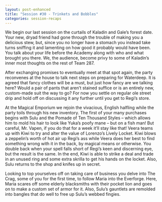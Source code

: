 ```yaml
---
layout: post-enhanced
title: "Session #30 - Trinkets and Bobbles"
categories: session-recaps
---
```


We begin our last session on the curtails of Kaladin and Gale’s forest date. Your new, dryad friend had gone through the trouble of making you a delicious stew, but, since you no longer have a stomach you instead take turns sniffing it and lamenting on how good it probably would have been. You talk about your life before the Academy along with who and what brought you there. We, the audience, become privy to some of Kaladin’s inner most thoughts on the rest of Team 287.

After exchanging promises to eventually meet at that spot again, the party reconvenes at the house to talk next steps on preparing for Waterdeep. It is agreed that fancy clothes will be a must, but just how fancy are we talking here? Would a pair of pants that aren’t stained suffice or is an entirely new, custom-made suit the way to go? For now you settle on regular ole street drip and hold off on discussing it any further until you get to Regi’s store.

At the Magical Emporium we rejoin the vivacious, English halfling while the party toils through his new inventory. The first of your many purchases begins with Sulu and the Pomade of Ten Thousand Styles – which allows him to mold his hair to look like Yuka’s poofy mane – but on a fish man! But careful, Mr. Vapen, if you do that for a week it’ll stay like that! Veera teams up with Kiwi to try and alter the value of Lorenzo’s Lively Locket. Kiwi blows a zeppelin’s worth of hot air up Regi’s ass while Veera does her best to find something wrong with it in the back, by magical means or otherwise. You double back when your spell falls short of Regi’s keen and discerning eye, but the result is the same. In the end, Kiwi is able to strike a deal and trade in an unused ring and some extra skrilla to get his hands on the locket. Also, Sulu returns to the shop and knifes up in secret.

Looking to top yourselves off on taking care of business you delve into The Crag, some of you for the first time, to follow Maria into the Everforge. Here, Maria scares off some elderly blacksmiths with their pocket lion and goes on to make a custom set of armor for it. Also, Sulu’s gauntlets are remolded into bangles that do well to free up Sulu’s webbed fingies.
